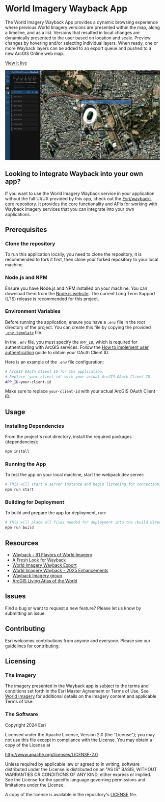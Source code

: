 # World Imagery Wayback App
The World Imagery Wayback App provides a dynamic browsing experience where previous World Imagery versions are presented within the map, along a timeline, and as a list. Versions that resulted in local changes are dynamically presented to the user based on location and scale. Preview changes by hovering and/or selecting individual layers. When ready, one or more Wayback layers can be added to an export queue and pushed to a new ArcGIS Online web map.

[View it live](https://livingatlas.arcgis.com/wayback/)

![App](./public/screenshot.jpg)

## Looking to integrate Wayback into your own app?

If you want to use the World Imagery Wayback service in your application without the full UI/UX provided by this app, check out the [Esri/wayback-core](https://github.com/Esri/wayback-core) repository. It provides the core functionality and APIs for working with Wayback imagery services that you can integrate into your own applications.

## Prerequisites

### Clone the repository
To run this application locally, you need to clone the repository, it is recommended to fork it first, then clone your forked repository to your local machine.

### Node.js and NPM
Ensure you have Node.js and NPM installed on your machine. You can download them from the [Node.js website](https://nodejs.org/en/). The current Long Term Support (LTS) release is recommended for this project.

### Environment Variables
Before running the application, ensure you have a `.env` file in the root directory of the project. You can create this file by copying the provided [`.env.template`](./.env.template) file.

In the `.env` file, you must specify the `APP_ID`, which is required for authenticating with ArcGIS services. Follow the [How to implement user authentication](https://developers.arcgis.com/documentation/security-and-authentication/user-authentication/how-to-implement-user-authentication/) guide to obtain your OAuth Client ID.

Here is an example of the `.env` file configuration:

```sh
# ArcGIS OAuth Client ID for the application.
# Replace 'your-client-id' with your actual ArcGIS OAuth Client ID.
APP_ID=your-client-id
```

Make sure to replace `your-client-id` with your actual ArcGIS OAuth Client ID.

## Usage

### Installing Dependencies

From the project's root directory, install the required packages (dependencies):

```sh
npm install
```

### Running the App

To test the app on your local machine, start the webpack dev server:

```sh
# This will start a server instance and begin listening for connections from localhost on port 8080
npm run start
```

### Building for Deployment

To build and prepare the app for deployment, run:

```sh
# This will place all files needed for deployment into the /build directory
npm run build
```

## Resources
- [Wayback - 81 Flavors of World Imagery](https://www.esri.com/arcgis-blog/products/arcgis-living-atlas/imagery/wayback-81-flavors-of-world-imagery/)
- [A Fresh Look for Wayback](https://www.esri.com/arcgis-blog/products/arcgis-living-atlas/imagery/a-fresh-look-for-wayback/)
- [World Imagery Wayback Export](https://www.esri.com/arcgis-blog/products/arcgis-living-atlas/imagery/wayback-export/)
- [World Imagery Wayback - 2025 Enhancements](https://www.esri.com/arcgis-blog/products/arcgis-living-atlas/imagery/world-imagery-wayback-2025-updates)
- [Wayback Imagery group](http://esri.maps.arcgis.com/home/group.html?id=0f3189e1d1414edfad860b697b7d8311&start=1&view=list#content)
- [ArcGIS Living Atlas of the World](https://livingatlas.arcgis.com/en/browse/#d=2&categories=Imagery:1111)

## Issues

Find a bug or want to request a new feature?  Please let us know by submitting an issue.

## Contributing

Esri welcomes contributions from anyone and everyone. Please see our [guidelines for contributing](https://github.com/esri/contributing).

## Licensing

### The Imagery

The imagery presented in the Wayback app is subject to the terms and conditions set forth in the Esri Master Agreement or Terms of Use.  See [World Imagery](https://www.arcgis.com/home/item.html?id=10df2279f9684e4a9f6a7f08febac2a9) for additional details on the imagery content and applicable Terms of Use.

### The Software

Copyright 2024 Esri

Licensed under the Apache License, Version 2.0 (the "License");
you may not use this file except in compliance with the License.
You may obtain a copy of the License at

   http://www.apache.org/licenses/LICENSE-2.0

Unless required by applicable law or agreed to in writing, software
distributed under the License is distributed on an "AS IS" BASIS,
WITHOUT WARRANTIES OR CONDITIONS OF ANY KIND, either express or implied.
See the License for the specific language governing permissions and
limitations under the License.

A copy of the license is available in the repository's [LICENSE](LICENSE) file.